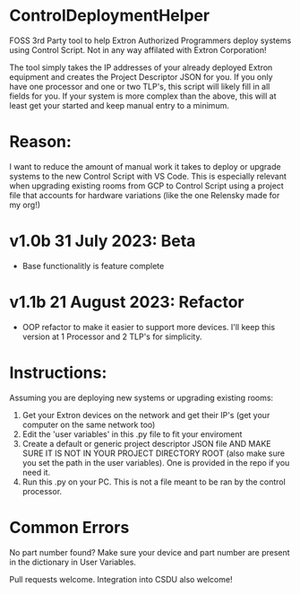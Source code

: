 # ControlDeploymentHelper
FOSS 3rd Party tool to help Extron Authorized Programmers deploy systems using Control Script.
Not in any way affilated with Extron Corporation!

The tool simply takes the IP addresses of your already deployed Extron equipment and creates the Project Descriptor JSON for you.
If you only have one processor and one or two TLP's, this script will likely fill in all fields for you.
If your system is more complex than the above, this will at least get your started and keep manual entry to a minimum.

# Reason:
I want to reduce the amount of manual work it takes to deploy or upgrade systems to the new Control Script with VS Code.  This is especially relevant when upgrading existing rooms from GCP to Control Script using a project file that accounts for hardware variations (like the one Relensky made for my org!)

# v1.0b 31 July 2023: Beta
- Base functionalitly is feature complete

# v1.1b 21 August 2023: Refactor
- OOP refactor to make it easier to support more devices.  I'll keep this version at 1 Processor and 2 TLP's for simplicity.

# Instructions:
Assuming you are deploying new systems or upgrading existing rooms:
1. Get your Extron devices on the network and get their IP's (get your computer on the same network too)
2. Edit the 'user variables' in this .py file to fit your enviroment
3. Create a default or generic project descriptor JSON file AND MAKE SURE IT IS NOT IN YOUR PROJECT DIRECTORY ROOT (also make sure you set the path in the user variables).  One is provided in the repo if you need it.
5. Run this .py on your PC.  This is not a file meant to be ran by the control processor.

# Common Errors
No part number found?  Make sure your device and part number are present in the dictionary in User Variables.

Pull requests welcome.  Integration into CSDU also welcome!
